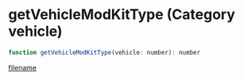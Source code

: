 # getVehicleModKitType (Category vehicle)

```js
function getVehicleModKitType(vehicle: number): number
```

[filename](getVehicleModKitType_m.md ':include')